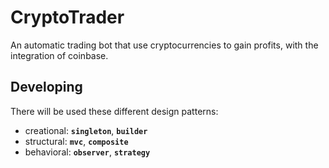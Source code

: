# CryptoTrader

An automatic trading bot that use cryptocurrencies to gain profits, with the integration of coinbase.

## Developing

There will be used these different design patterns:
- creational: **```singleton```**, **```builder```**
- structural: **```mvc```**, **```composite```**
- behavioral: **```observer```**, **```strategy```**
